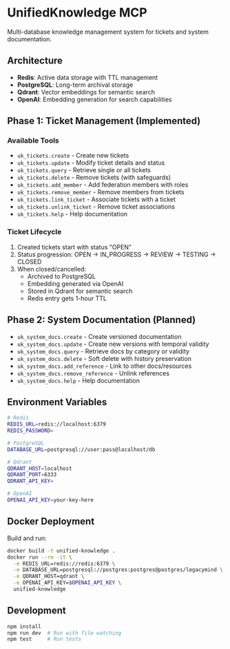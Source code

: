 # UnifiedKnowledge MCP

Multi-database knowledge management system for tickets and system documentation.

## Architecture

- **Redis**: Active data storage with TTL management
- **PostgreSQL**: Long-term archival storage
- **Qdrant**: Vector embeddings for semantic search
- **OpenAI**: Embedding generation for search capabilities

## Phase 1: Ticket Management (Implemented)

### Available Tools

- `uk_tickets.create` - Create new tickets
- `uk_tickets.update` - Modify ticket details and status
- `uk_tickets.query` - Retrieve single or all tickets
- `uk_tickets.delete` - Remove tickets (with safeguards)
- `uk_tickets.add_member` - Add federation members with roles
- `uk_tickets.remove_member` - Remove members from tickets
- `uk_tickets.link_ticket` - Associate tickets with a ticket
- `uk_tickets.unlink_ticket` - Remove ticket associations
- `uk_tickets.help` - Help documentation

### Ticket Lifecycle

1. Created tickets start with status "OPEN"
2. Status progression: OPEN → IN_PROGRESS → REVIEW → TESTING → CLOSED
3. When closed/cancelled:
   - Archived to PostgreSQL
   - Embedding generated via OpenAI
   - Stored in Qdrant for semantic search
   - Redis entry gets 1-hour TTL

## Phase 2: System Documentation (Planned)

- `uk_system_docs.create` - Create versioned documentation
- `uk_system_docs.update` - Create new versions with temporal validity
- `uk_system_docs.query` - Retrieve docs by category or validity
- `uk_system_docs.delete` - Soft delete with history preservation
- `uk_system_docs.add_reference` - Link to other docs/resources
- `uk_system_docs.remove_reference` - Unlink references
- `uk_system_docs.help` - Help documentation

## Environment Variables

```bash
# Redis
REDIS_URL=redis://localhost:6379
REDIS_PASSWORD=

# PostgreSQL
DATABASE_URL=postgresql://user:pass@localhost/db

# Qdrant
QDRANT_HOST=localhost
QDRANT_PORT=6333
QDRANT_API_KEY=

# OpenAI
OPENAI_API_KEY=your-key-here
```

## Docker Deployment

Build and run:
```bash
docker build -t unified-knowledge .
docker run --rm -it \
  -e REDIS_URL=redis://redis:6379 \
  -e DATABASE_URL=postgresql://postgres:postgres@postgres/legacymind \
  -e QDRANT_HOST=qdrant \
  -e OPENAI_API_KEY=$OPENAI_API_KEY \
  unified-knowledge
```

## Development

```bash
npm install
npm run dev  # Run with file watching
npm test     # Run tests
```